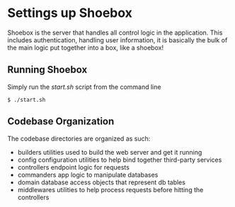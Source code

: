 # Settings up Shoebox
Shoebox is the server that handles all control logic in the application. This includes authentication, handling user information, it is basically the bulk of the main logic put together into a box, like a shoebox!

## Running Shoebox
Simply run the _start.sh_ script from the command line
```
$ ./start.sh
```

## Codebase Organization
The codebase directories are organized as such:
- builders		utilities used to build the web server and get it running
- config		configuration utilities to help bind together third-party services
- controllers		endpoint logic for requests
- commanders		app logic to manipulate databases
- domain		database access objects that represent db tables
- middlewares		utilities to help process requests before hitting the controllers

